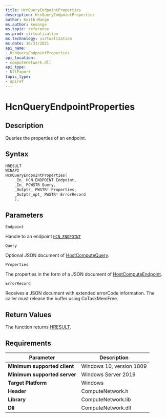 ```yaml
---
title: HcnQueryEndpointProperties
description: HcnQueryEndpointProperties
author: Keith-Mange
ms.author: kemange
ms.topic: reference
ms.prod: virtualization
ms.technology: virtualization
ms.date: 10/31/2021
api_name:
- HcnQueryEndpointProperties
api_location:
- computenetwork.dll
api_type:
- DllExport
topic_type:
- apiref
---
```

# HcnQueryEndpointProperties

## Description

Queries the properties of an endpoint.

## Syntax

```cpp
HRESULT
WINAPI
HcnQueryEndpointProperties(
    _In_ HCN_ENDPOINT Endpoint,
    _In_ PCWSTR Query,
    _Outptr_ PWSTR* Properties,
    _Outptr_opt_ PWSTR* ErrorRecord
    );
```

## Parameters

`Endpoint`

Handle to an endpoint [`HCN_ENDPOINT`](./HCN_ENDPOINT.md)

`Query`

Optional JSON document of [HostComputeQuery](./../HNS_Schema.md#HostComputeQuery).

`Properties`

The properties in the form of a JSON document of [HostComputeEndpoint](./../HNS_Schema.md#HostComputeEndpoint).

`ErrorRecord`

Receives a JSON document with extended errorCode information. The caller must release the buffer using CoTaskMemFree.

## Return Values

The function returns [HRESULT](./HCNHResult.md).

## Requirements

|Parameter|Description|
|---|---|
| **Minimum supported client** | Windows 10, version 1809 |
| **Minimum supported server** | Windows Server 2019 |
| **Target Platform** | Windows |
| **Header** | ComputeNetwork.h |
| **Library** | ComputeNetwork.lib |
| **Dll** | ComputeNetwork.dll |


